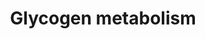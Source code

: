 ---
annotations:
- id: PW:0000533
  parent: classic metabolic pathway
  type: Pathway Ontology
  value: glycogen metabolic pathway
authors:
- MaintBot
- AlexanderPico
- Christine Chichester
- Mkutmon
- DeSl
- Eweitz
description: 'Glycogen is a very large, branched polymer of glucose residues. Within
  skeletal muscle and liver glucose is stored as glycogen. In the liver, glycogen
  synthesis and degradation are regulated to maintain blood-glucose levels as required
  to meet the needs of the organism as a whole. In contrast, in muscle, these processes
  are regulated to meet the energy needs of the muscle itself.   Glycogen synthesis
  Glycogen synthesis is, unlike its breakdown, endergonic. This means that glycogen
  synthesis requires the input of energy. Energy for glycogen synthesis comes from
  UTP, which reacts with glucose-1-phosphate, forming UDP-glucose, in reaction catalyzed
  by UDP-glucose pyrophosphorylase. Glycogen is synthesized from monomers of UDP-glucose
  by the enzyme glycogen synthase, which progressively lengthens the glycogen chain
  with (a1->4) bonded glucose. As glycogen synthase can only lengthen an existing
  chain, the protein glycogenin is needed to initiate the synthesis of glycogen. The
  glycogen-branching enzyme, amylo (a1->4) to (a1->6) transglycosylase, catalyzes
  the transfer of a terminal fragment of 6-7 glucose residues from a nonreducing end
  to the C-6 hydroxyl group of a glucose residue deeper into the interior of the glycogen
  molecule. The branching enzyme can act upon only a branch having at least 11 residues,
  and the enzyme may transfer to the same glucose chain or adjacent glucose chains.  Glycogen
  degradation Glycogen degradation consists of three steps: (1) the release of glucose
  1-phosphate from glycogen, (2) the remodeling of the glycogen substrate to permit
  further degradation, and (3) the conversion of glucose 1-phosphate into glucose
  6-phosphate for further metabolism.  Information partly derived from "Biochemistry"
  by Stryer and [http://en.wikipedia.org/wiki/Glycogen Wikipedia].'
last-edited: 2021-05-21
organisms:
- Bos taurus
redirect_from:
- /index.php/Pathway:WP1073
- /instance/WP1073
revision: null
schema-jsonld:
- '@context': https://schema.org/
  '@id': https://wikipathways.github.io/pathways/WP1073.html
  '@type': Dataset
  creator:
    '@type': Organization
    name: WikiPathways
  description: 'Glycogen is a very large, branched polymer of glucose residues. Within
    skeletal muscle and liver glucose is stored as glycogen. In the liver, glycogen
    synthesis and degradation are regulated to maintain blood-glucose levels as required
    to meet the needs of the organism as a whole. In contrast, in muscle, these processes
    are regulated to meet the energy needs of the muscle itself.   Glycogen synthesis
    Glycogen synthesis is, unlike its breakdown, endergonic. This means that glycogen
    synthesis requires the input of energy. Energy for glycogen synthesis comes from
    UTP, which reacts with glucose-1-phosphate, forming UDP-glucose, in reaction catalyzed
    by UDP-glucose pyrophosphorylase. Glycogen is synthesized from monomers of UDP-glucose
    by the enzyme glycogen synthase, which progressively lengthens the glycogen chain
    with (a1->4) bonded glucose. As glycogen synthase can only lengthen an existing
    chain, the protein glycogenin is needed to initiate the synthesis of glycogen.
    The glycogen-branching enzyme, amylo (a1->4) to (a1->6) transglycosylase, catalyzes
    the transfer of a terminal fragment of 6-7 glucose residues from a nonreducing
    end to the C-6 hydroxyl group of a glucose residue deeper into the interior of
    the glycogen molecule. The branching enzyme can act upon only a branch having
    at least 11 residues, and the enzyme may transfer to the same glucose chain or
    adjacent glucose chains.  Glycogen degradation Glycogen degradation consists of
    three steps: (1) the release of glucose 1-phosphate from glycogen, (2) the remodeling
    of the glycogen substrate to permit further degradation, and (3) the conversion
    of glucose 1-phosphate into glucose 6-phosphate for further metabolism.  Information
    partly derived from "Biochemistry" by Stryer and [http://en.wikipedia.org/wiki/Glycogen
    Wikipedia].'
  keywords:
  - AGL
  - CALM1
  - CALM2
  - CALM3
  - GBE1
  - GSK3A
  - GSK3B
  - GYG1
  - GYG2
  - GYS1
  - GYS2
  - Glucose
  - Glucose 1-phosphate
  - Glucose-1-phosphate
  - Glucose-6-phosphate
  - Glycogen
  - Glycogen (n+1)
  - Glycolysis
  - PGM1
  - PHKA1
  - PHKA2
  - PHKB
  - PHKG1
  - PHKG2
  - PPP2CA
  - PPP2CB
  - PPP2R1A
  - PPP2R1B
  - PPP2R2A
  - PPP2R2B
  - PPP2R2C
  - PPP2R3A
  - PPP2R3B
  - PPP2R4
  - PPP2R5A
  - PPP2R5B
  - PPP2R5C
  - PPP2R5D
  - PPP2R5E
  - PYGB
  - PYGL
  - PYGM
  - UDP-glucose
  - UGP2
  - cAMP
  license: CC0
  name: Glycogen metabolism
seo: CreativeWork
title: Glycogen metabolism
wpid: WP1073
---